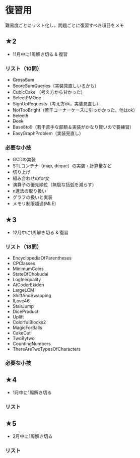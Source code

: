 # 復習用

難易度ごとにリスト化し，問題ごとに復習すべき項目をメモ

## ★2
- 11月中に1周解き切る & 復習

### リスト（10問）
- ~~CrossSum~~
- ~~ScoreSumQueries~~（実装見直しいるかも）
- CubicCake （考え方から甘かった） 
- ~~SelectPMOne~~
- SignUpRequests（考え方ok，実装見直し）
- NotTooBright（若干コーナーケースに引っかかった，他はok）
- ~~Select5~~
- ~~Deck~~
- Base8to9（若干苦手な部類＆実装がかなり賢いので要練習）
- EasyGraphProblem（実装見直し）

### 必要な小技
- GCDの実装
- STLコンテナ（map, deque）の実装・計算量など
- 切り上げ
- 組み合わせのfor文
- 演算子の優先順位（無駄な括弧を減らす）
- n進法の取り扱い
- グラフの扱いと実装
- メモリ制限超過(MLE)

## ★3
- 12月中に1周解き切る & 復習

### リスト（18問）
- EncyclopediaOfParentheses
- CPClasses
- MinimumCoins
- StateOfChokudai
- LogInequality
- AtCoderEkiden
- LargeLCM
- ShiftAndSwapping
- ILove46
- StairJump
- DiceProduct
- Uplift
- ColorfulBlocks2
- MagicForBalls
- CakeCut
- TwoBytwo
- CountingNumbers
- ThereAreTwoTypesOfCharacters

### 必要な小技

## ★4
- 1月中に1周解き切る

### リスト

## ★5
- 2月中に1周解き切る

### リスト

